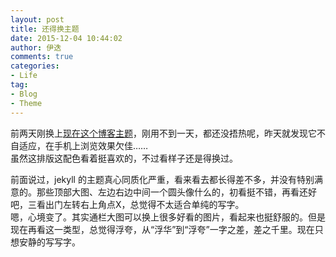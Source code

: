 ```yaml
---
layout: post
title: 还得换主题
date: 2015-12-04 10:44:02
author: 伊迭
comments: true
categories: 
- Life
tag:
- Blog
- Theme
---
```


前两天刚换上[现在这个博客主题]()，刚用不到一天，都还没捂热呢，昨天就发现它不自适应，在手机上浏览效果欠佳……  
虽然这排版这配色看着挺喜欢的，不过看样子还是得换过。

前面说过，jekyll 的主题真心同质化严重，看来看去都长得差不多，并没有特别满意的。那些顶部大图、左边右边中间一个圆头像什么的，初看挺不错，再看还好吧，三看出门左转右上角点X，总觉得不太适合单纯的写字。  
嗯，心境变了。其实通栏大图可以换上很多好看的图片，看起来也挺舒服的。但是现在再看这一类型，总觉得浮夸，从“浮华”到“浮夸”一字之差，差之千里。现在只想安静的写写字。
